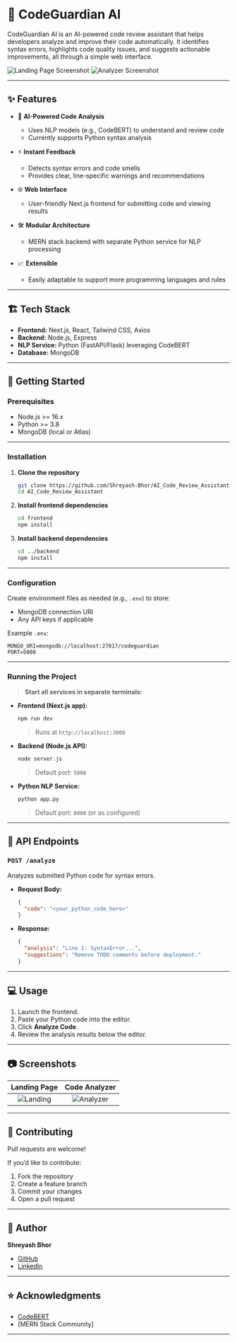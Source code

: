 # 🚀 CodeGuardian AI

CodeGuardian AI is an AI-powered code review assistant that helps developers analyze and improve their code automatically. It identifies syntax errors, highlights code quality issues, and suggests actionable improvements, all through a simple web interface.

![Landing Page Screenshot](./screenshots/landing-page.png)
![Analyzer Screenshot](./screenshots/analyzer.png)

---

## ✨ Features

- 🧠 **AI-Powered Code Analysis**

  - Uses NLP models (e.g., CodeBERT) to understand and review code
  - Currently supports Python syntax analysis

- ⚡ **Instant Feedback**

  - Detects syntax errors and code smells
  - Provides clear, line-specific warnings and recommendations

- 🌐 **Web Interface**

  - User-friendly Next.js frontend for submitting code and viewing results

- 🛠 **Modular Architecture**

  - MERN stack backend with separate Python service for NLP processing

- 📈 **Extensible**

  - Easily adaptable to support more programming languages and rules

---

## 🏗 Tech Stack

- **Frontend:** Next.js, React, Tailwind CSS, Axios
- **Backend:** Node.js, Express
- **NLP Service:** Python (FastAPI/Flask) leveraging CodeBERT
- **Database:** MongoDB

---

## 🚀 Getting Started

### Prerequisites

- Node.js >= 16.x
- Python >= 3.8
- MongoDB (local or Atlas)

---

### Installation

1. **Clone the repository**

   ```bash
   git clone https://github.com/Shreyash-Bhor/AI_Code_Review_Assistant.git
   cd AI_Code_Review_Assistant
   ```

2. **Install frontend dependencies**

   ```bash
   cd frontend
   npm install
   ```

3. **Install backend dependencies**

   ```bash
   cd ../backend
   npm install
   ```

---

### Configuration

Create environment files as needed (e.g., `.env`) to store:

- MongoDB connection URI
- Any API keys if applicable

Example `.env`:

```env
MONGO_URI=mongodb://localhost:27017/codeguardian
PORT=5000
```

---

### Running the Project

> **Start all services in separate terminals:**

- **Frontend (Next.js app):**

  ```bash
  npm run dev
  ```

  > Runs at `http://localhost:3000`

- **Backend (Node.js API):**

  ```bash
  node server.js
  ```

  > Default port: `5000`

- **Python NLP Service:**

  ```bash
  python app.py
  ```

  > Default port: `8000` (or as configured)

---

## 📡 API Endpoints

### `POST /analyze`

Analyzes submitted Python code for syntax errors.

- **Request Body:**

  ```json
  {
    "code": "<your_python_code_here>"
  }
  ```

- **Response:**

  ```json
  {
    "analysis": "Line 1: SyntaxError...",
    "suggestions": "Remove TODO comments before deployment."
  }
  ```

---

## 💻 Usage

1. Launch the frontend.
2. Paste your Python code into the editor.
3. Click **Analyze Code**.
4. Review the analysis results below the editor.

---

## 📷 Screenshots

|                Landing Page                |              Code Analyzer              |
| :----------------------------------------: | :-------------------------------------: |
| ![Landing](./screenshots/landing-page.png) | ![Analyzer](./screenshots/analyzer.png) |

---

## 🤝 Contributing

Pull requests are welcome!

If you’d like to contribute:

1. Fork the repository
2. Create a feature branch
3. Commit your changes
4. Open a pull request

---

## 👤 Author

**Shreyash Bhor**

- [GitHub](https://github.com/Shreyash-Bhor)
- [LinkedIn](https://www.linkedin.com/in/shreyash-bhor-751103333)

---

## ⭐ Acknowledgments

- [CodeBERT](https://huggingface.co/microsoft/codebert-base)
- \[MERN Stack Community]

---
